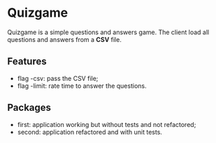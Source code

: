 # Quizgame

Quizgame is a simple questions and answers game. The client load all questions and answers from a **CSV** file.

## Features
- flag -csv: pass the CSV file;
- flag -limit: rate time to answer the questions.

## Packages
  - first: application working but without tests and not refactored;
  - second: application refactored and with unit tests.